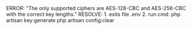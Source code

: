 ERROR: "The only supported ciphers are AES-128-CBC and AES-256-CBC with the correct key lengths."
RESOLVE: 
    1. exits file .env 
    2. run cmd: 
        php artisan key:generate
        php artisan config:clear
        